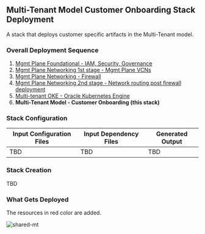 ## Multi-Tenant Model Customer Onboarding Stack Deployment

A stack that deploys customer specific artifacts in the Multi-Tenant model. 

### Overall Deployment Sequence

1. [Mgmt Plane Foundational - IAM, Security, Governance](./MPLANE-FOUNDATIONAL.md)
2. [Mgmt Plane Networking 1st stage - Mgmt Plane VCNs](./MPLANE-NETWORKING.md#stage1)
3. [Mgmt Plane Networking - Firewall](./MPLANE-FIREWALL.md)
4. [Mgmt Plane Networking 2nd stage - Network routing post firewall deployment](./MPLANE-NETWORKING.md#stage2)
5. [Multi-tenant OKE - Oracle Kubernetes Engine](./MT-SHARED-OKE.md)
6. **Multi-Tenant Model - Customer Onboarding (this stack)**

### Stack Configuration

Input Configuration Files | Input Dependency Files | Generated Output
--------------------------|------------------------|------------------
TBD | TBD | TBD

### Stack Creation

TBD

### What Gets Deployed

The resources in red color are added.

![shared-mt](../../design/images/customer-1-mt.png)
